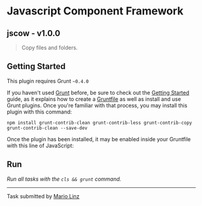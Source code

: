 # Javascript Component Framework
## jscow - v1.0.0

> Copy files and folders.


## Getting Started
This plugin requires Grunt `~0.4.0`

If you haven't used [Grunt](http://gruntjs.com/) before, be sure to check out the [Getting Started](http://gruntjs.com/getting-started) guide, as it explains how to create a [Gruntfile](http://gruntjs.com/sample-gruntfile) as well as install and use Grunt plugins. Once you're familiar with that process, you may install this plugin with this command:

```shell
npm install grunt-contrib-clean grunt-contrib-less grunt-contrib-copy grunt-contrib-clean --save-dev
```

Once the plugin has been installed, it may be enabled inside your Gruntfile with this line of JavaScript:

## Run
_Run all tasks with the `cls && grunt` command._

---

Task submitted by [Mario Linz](http://www.jscow.com/)
